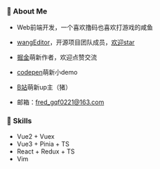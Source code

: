 <!--
**guqianfeng/guqianfeng** is a ✨ _special_ ✨ repository because its `README.md` (this file) appears on your GitHub profile.

Here are some ideas to get you started:

- 🔭 I’m currently working on ...
- 🌱 I’m currently learning ...
- 👯 I’m looking to collaborate on ...
- 🤔 I’m looking for help with ...
- 💬 Ask me about ...
- 📫 How to reach me: ...
- 😄 Pronouns: ...
- ⚡ Fun fact: ...
-->

### 💬 About Me

- Web前端开发，一个喜欢撸码也喜欢打游戏的咸鱼

- [wangEditor](https://www.wangeditor.com/)，开源项目团队成员，[欢迎star](https://github.com/wangeditor-team/wangEditor/)

- [掘金](https://juejin.cn/user/976022056999944/posts)萌新作者，欢迎点赞交流

- [codepen](https://codepen.io/qianfengg)萌新小demo

- [B站](https://space.bilibili.com/2688063)萌新up主（猪）

- 邮箱：fred_gqf0221@163.com


### 🌱 Skills

- Vue2 + Vuex
- Vue3 + Pinia + TS
- React + Redux + TS
- Vim


